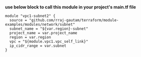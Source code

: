 **use below block to call this module in your project's main.tf file**
```
module "vpc1-subnet2" {
  source = "github.com/rraj-gautam/terraform/module-examples/modules/network/subnet"
  subnet_name = "${var.region}-subnet"
  project_name = var.project_name
  region = var.region
  vpc = "${module.vpc1.vpc_self_link}"
  ip_cidr_range = var.subnet
}
```

